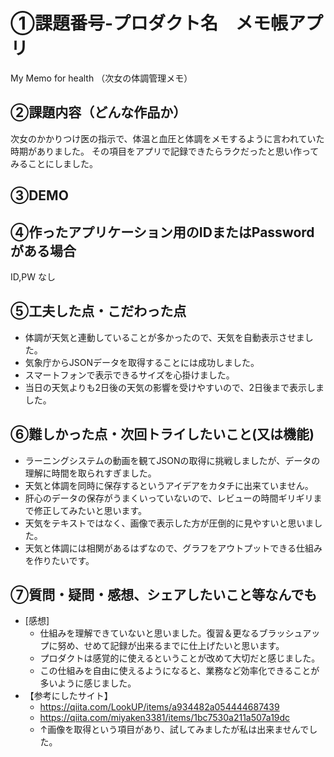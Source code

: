 # ①課題番号-プロダクト名　メモ帳アプリ

My Memo for health （次女の体調管理メモ）

## ②課題内容（どんな作品か）

次女のかかりつけ医の指示で、体温と血圧と体調をメモするように言われていた時期がありました。
その項目をアプリで記録できたらラクだったと思い作ってみることにしました。

## ③DEMO


## ④作ったアプリケーション用のIDまたはPasswordがある場合

ID,PW なし

## ⑤工夫した点・こだわった点

- 体調が天気と連動していることが多かったので、天気を自動表示させました。
- 気象庁からJSONデータを取得することには成功しました。
- スマートフォンで表示できるサイズを心掛けました。
- 当日の天気よりも2日後の天気の影響を受けやすいので、2日後まで表示しました。

## ⑥難しかった点・次回トライしたいこと(又は機能)

- ラーニングシステムの動画を観てJSONの取得に挑戦しましたが、データの理解に時間を取られすぎました。
- 天気と体調を同時に保存するというアイデアをカタチに出来ていません。
- 肝心のデータの保存がうまくいっていないので、レビューの時間ギリギリまで修正してみたいと思います。
- 天気をテキストではなく、画像で表示した方が圧倒的に見やすいと思いました。
- 天気と体調には相関があるはずなので、グラフをアウトプットできる仕組みを作りたいです。

## ⑦質問・疑問・感想、シェアしたいこと等なんでも

- [感想]　
  - 仕組みを理解できていないと思いました。復習＆更なるブラッシュアップに努め、せめて記録が出来るまでに仕上げたいと思います。
  - プロダクトは感覚的に使えるということが改めて大切だと感じました。
  - この仕組みを自由に使えるようになると、業務など効率化できることが多いように感じました。
- 【参考にしたサイト】
  - https://qiita.com/LookUP/items/a934482a054444687439
  - https://qiita.com/miyaken3381/items/1bc7530a211a507a19dc
  - ↑画像を取得という項目があり、試してみましたが私は出来ませんでした。

